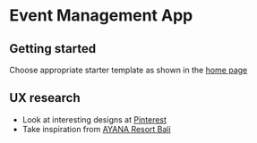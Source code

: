 # Event Management App

## Getting started
Choose appropriate starter template as shown in the [home page](../README.md#starter-templates)

## UX research

* Look at interesting designs at [Pinterest](https://in.pinterest.com/search/pins/?q=event%20management%20ui%20design&rs=typed)
* Take inspiration from [AYANA Resort Bali](https://app.ayana.com/)